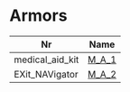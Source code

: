 

# Armors



| Nr | Name | 
|  --  |  --  | 
| medical_aid_kit | [M_A_1](List/medical_aid_kit.md) | 
| EXit_NAVigator | [M_A_2](List/EXit_NAVigator.md) | 

